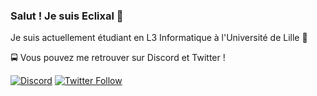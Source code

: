 ### Salut ! Je suis Eclixal 👋

Je suis actuellement étudiant en L3 Informatique à l'Université de Lille 👀

🚍 Vous pouvez me retrouver sur Discord et Twitter !

[![Discord](https://img.shields.io/discord/722000591043428372?color=7289da&label=Discord&logo=discord&style=for-the-badge)](https://discord.gg/3wU4gdg)
[![Twitter Follow](https://img.shields.io/twitter/follow/Eclixal?color=%231DA1F2&label=Follow%20me&logo=Twitter&style=for-the-badge)](https://twitter.com/Eclixal) 
